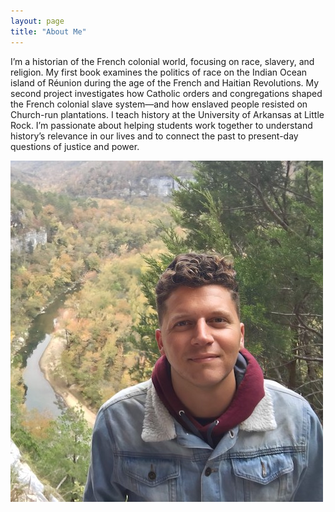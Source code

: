 ```yaml
---
layout: page
title: "About Me"
---
```


I’m a historian of the French colonial world, focusing on race, slavery, and religion. My first book examines the politics of race on the Indian Ocean island of Réunion during the age of the French and Haitian Revolutions. My second project investigates how Catholic orders and congregations shaped the French colonial slave system—and how enslaved people resisted on Church-run plantations. I teach history at the University of Arkansas at Little Rock. I’m passionate about helping students work together to understand history’s relevance in our lives and to connect the past to present-day questions of justice and power.

![National_River_Park_Arkansas](fotoreminismaller.jpg)





